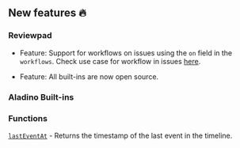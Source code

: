 ## New features :fire:

### Reviewpad

- Feature: Support for workflows on issues using the `on` field in the `workflows`. Check use case for workflow in issues [here](/use-cases/check-issue-description).

- Feature: All built-ins are now open source.

### Aladino Built-ins

### Functions

[`lastEventAt`](/guides/built-ins#lasteventat) - Returns the timestamp of the last event in the timeline.
